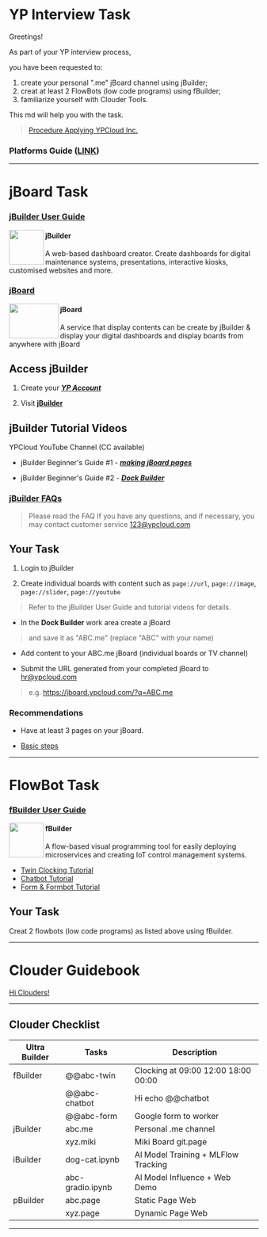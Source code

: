 # YP Interview Task

Greetings! 

As part of your YP interview process, 

you have been requested to:

1. create your personal ".me" jBoard channel using jBuilder;
2. creat at least 2 FlowBots (low code programs) using fBuilder;
3. familiarize yourself with Clouder Tools.

This md will help you with the task. 

> [Procedure Applying YPCloud Inc.](https://www.ypcloud.com/#HR)


### Platforms Guide ([LINK](md/Setting%20Up.md))

---
# jBoard Task

### [jBuilder User Guide](https://github.com/motebus/ultrabook/tree/main/Ultranet%20Apps/jBuilder)

[<img align="left" height="70" src="https://i.imgur.com/p9jaFdK.png">](https://run.ypcloud.com/)

#### jBuilder
A web-based dashboard creator. Create dashboards for digital maintenance systems, presentations, interactive kiosks, customised websites and more.

### [jBoard](https://jboard.ypcloud.com/)

[<img align="left" width="100" height="70" src="https://i.imgur.com/5rrq8ur.png" />](https://jboard.ypcloud.com/)

#### jBoard
A service that display contents can be create by jBuilder & display your digital dashboards and display boards from anywhere with jBoard

## Access jBuilder

1. Create your ***[YP Account](https://github.com/motebus/ultrabook/blob/main/Ultra/yp%20account.md)***

2. Visit **[jBuilder](https://jbuilder.ypcloud.com)**

## jBuilder Tutorial Videos

YPCloud YouTube Channel (CC available)

- jBuilder Beginner's Guide #1 - ***[making jBoard pages](https://www.youtube.com/watch?v=N1Rp2mCwv0c)*** 

- jBuilder Beginner's Guide #2 - ***[Dock Builder](https://www.youtube.com/watch?v=eQV3zaiLxyY&t=50s)*** 

### [jBuilder FAQs](https://github.com/motebus/ultrabook/blob/main/Ultranet%20Apps/jBuilder/FAQ.md)

> Please read the FAQ If you have any questions, and if necessary, you may contact customer service 123@ypcloud.com

## Your Task

1. Login to jBuilder

2. Create individual boards with content such as `page://url`, `page://image`, `page://slider`, `page://youtube`
> Refer to the jBuilder User Guide and tutorial videos for details.

- In the **Dock Builder** work area create a jBoard
> and save it as "ABC.me" (replace "ABC" with your name)

- Add content to your ABC.me jBoard (individual boards or TV channel)

- Submit the URL generated from your completed jBoard to hr@ypcloud.com
> e.g. https://jboard.ypcloud.com/?q=ABC.me

### Recommendations
- Have at least 3 pages on your jBoard. 

- [Basic steps](https://github.com/motebus/ultrabook/blob/main/Ultranet%20Apps/jBuilder/Process%20of%20making%20a%20jBoard.md)

---

# FlowBot Task


### [fBuilder User Guide](https://github.com/motebus/ultrabook/tree/main/Ultranet%20Apps/fBuilder)

[<img align="left" width="70" height="70" src="https://i.imgur.com/lWgj5Fr.jpg" />](https://run.ypcloud.com/)

#### fBuilder
A flow-based visual programming tool for easily deploying microservices and creating IoT control management systems.

- [Twin Clocking Tutorial](md/twin.md)
- [Chatbot Tutorial](md/chatbot.md)  
- [Form & Formbot Tutorial](md/form.md)

## Your Task
Creat 2 flowbots (low code programs) as listed above using fBuilder.

---

# Clouder Guidebook

[Hi Clouders!](https://github.com/YPCloudInc/Clouder/edit/main/README.md)

---

## Clouder Checklist

| Ultra Builder | Tasks | Description |
| -------- | -------- | -------- |
| fBuilder | @@abc-twin | Clocking at 09:00 12:00 18:00 00:00 |
| | @@abc-chatbot | Hi echo @@chatbot |
| | @@abc-form | Google form to worker |
| jBuilder | abc.me | Personal .me channel|
| | xyz.miki | Miki Board git.page |
| iBuilder | dog-cat.ipynb | Al Model Training + MLFlow Tracking |
| | abc-gradio.ipynb | Al Model Influence + Web Demo |
| pBuilder | abc.page | Static Page Web |
| | xyz.page | Dynamic Page Web |

---
